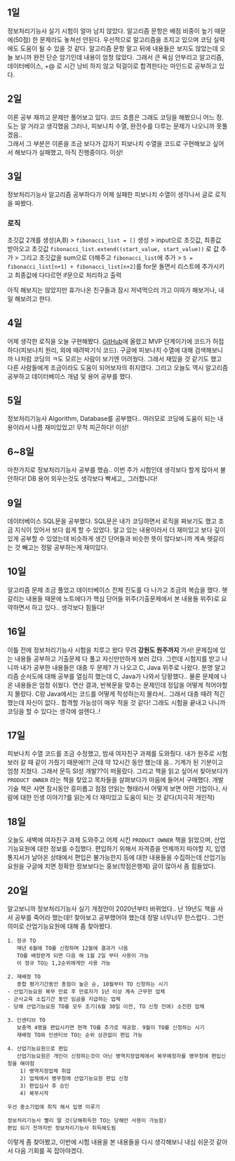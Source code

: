 ## 1일
정보처리기능사 실기 시험이 얼마 남지 않았다. 알고리즘 문항은 배점 비중이 높기 때문에(50점) 한 문제라도 놓쳐선 안된다. 우선적으로 알고리즘을 조지고 있으며 코딩 실력에도 도움이 될 수 있을 것 같다.
알고리즘 문항 말고 뒤에 내용들은 보지도 않았는데 오늘 보니까 완전 단순 암기인데 내용이 엄청 많았다. 그래서 큰 욕심 안부리고 알고리즘, 데이터베이스, +@ 로 시간 낭비 하지 않고 턱걸이로 합격한다는 마인드로 공부하고 있다.

## 2일
이론 공부 재끼고 문제만 풀어보고 있다. 코드 흐름은 그래도 코딩을 해봤으니 어느 정.도는 알 거라고 생각했음 그러나, 피보나치 수열, 완전수를 다루는 문제가 나오니까 못풀겠음..<br>
그래서 그 부분은 이론을 조금 보다가 갑자기 피보나치 수열을 코드로 구현해보고 싶어서 해보다가 실패했고, 아직 진행중이다. 이상!

## 3일
정보처리기능사 알고리즘 공부하다가 어제 실패한 피보나치 수열이 생각나서 글로 로직을 짜봤다.<br>

### 로직
초깃값 2개를 생성(A,B) > `fibonacci_list = []` 생성 > input으로 초깃값, 최종값 받아오고 초깃값 `fibonacci_list.extend((start_value, start_value))` 로 값 추가 > 그리고 초깃값을 sum으로 더해주고 `fibonacci_list`에 추가 > `S = fibonacci_list[n+1] + fibonacci_list[n+2]`를 for문 돌면서 리스트에 추가시키고 최종값에 다다르먼 if문으로 처리하고 출력<br>

아직 해보지는 않았지만 휴가나온 친구들과 잠시 저녁먹으러 가고 이따가 해보거나, 내일 해보려고 한다.

## 4일
어제 생각한 로직을 오늘 구현해봤다. [GitHub](https://github.com/indante/Fibonacci-Sequence)에 올렸고 MVP 단계이기에 코드가 허접하다(피보나치 원리, 외에 때려박기식 코드). 구글에 피보나치 수열에 대해 검색해보니까 나처럼 코딩의 ㅋ도 모르는 사람이 보기엔 어려웠다. 그래서 재밌을 것 같기도 했고 다른 사람들에게 조금이라도 도움이 되어보자의 취지였다. 그리고 오늘도 역시 알고리즘 공부하고 데이터베이스 개념 및 용어 공부를 했다.

## 5일
정보처리기능사 Algorithm, Database를 공부했다.. 여러모로 코딩에 도움이 되는 내용이라서 나름 재미있었고! 무척 피곤하다! 이상!

## 6~8일
마찬가지로 정보처리기능사 공부를 했슴.. 이번 주가 시험인데 생각보다 할게 많아서 불안하다! DB 용어 외우는것도 생각보다 빡세고,, 그러합니다!

## 9일
데이터베이스 SQL문을 공부했다. SQL문은 내가 코딩하면서 로직을 짜보기도 했고 조금 지식이 있어서 보다 쉽게 할 수 있었다. 알고 있는 내용이라서 더 재미있고 보다 깊이있게 공부할 수 있었는데 비슷하게 생긴 단어들과 비슷한 뜻이 많다보니까 계속 헷갈리는 것 빼고는 정말 공부하는게 재미있다.

## 10일
알고리즘 문제 조금 풀었고 데이터베이스 전체 진도를 다 나가고 조금의 복습을 했다. 헷갈리는 내용들 때문에 노트에다가 핵심 단어들 위주(기출문제에서 본 내용들 위주)로 요약하면서 하고 있다.. 생각보다 힘들다!

## 16일
이틀 전에 정보처리기능사 시험을 치루고 왔다 무려 <b>강원도 원주까지</b> 가서! 문제집에 있는 내용들 공부하고 기출문제 다 풀고 자신만만하게 보러 갔다. 그런데 시험지를 받고 나니까 내가 공부한 내용들은 대충 두 문제? 가 나오고 C, Java 위주로 나왔다. 분명 알고리즘 순서도에 대해 공부를 열심히 했는데 C, Java가 나와서 당황했다.. 물론 문제에 나온 내용들은 엄청 쉬웠다. 연산 결과, 반복문을 맞추는 문제인데 정답을 어떻게 적어야할 지 몰랐다. C랑 Java에서는 코드를 어떻게 작성하는지 몰라서.. 그래서 대충 때려 적긴 했는데 자신이 없다.. 합격할 가능성이 매우 적을 것 같다! 그래도 시험을 끝내고 나니까 코딩을 할 수 있다는 생각에 설렌다..!

## 17일
피보나치 수열 코드를 조금 수정했고, 밤새 여자친구 과제를 도와줬다. 내가 원주로 시험보러 갈 때 같이 가줬기 때문에!?! 근데 약 12시간 동안 했는데 음.. 기계가 된 기분이고 엄청 지쳤다. 그래서 문득 SI성 개발??이 떠올랐다. 그리고 책을 읽고 싶어서 찾아보다가 `PRODUCT OWNER` 라는 책을 찾았고 목차들을 살펴보다가 마음에 들어서 구매했다. 개발 기술 책은 사면 잠시동안 흥미롭고 점점 안읽는 형태라서 어떻게 보면 어떤 기업이나, 사람에 대한 인생 이야기?를 읽는게 더 재미있고 도움이 되는 것 같다(지극히 개인적)

## 18일
오늘도 새벽에 여자친구 과제 도와주고 어제 시킨 `PRODUCT OWNER` 책을 읽었으며, 산업기능요원에 대한 정보를 수집했다. 편입하기 위해서 자격증을 언제까지 따야할 지, 입영통지서가 날아온 상태에서 편입은 불가능한지 등에 대한 내용들을 수집하는데 산업기능요원을 구글에 치면 정확한 정보보다는 홍보(학점은행제) 글이 많아서 좀 힘들었다.

## 20일
알고보니까 정보처리기능사 실기 개정안이 2020년부터 바뀌었다.. 난 19년도 책을 사서 공부를 죽어라 했는데!! 찾아보고 공부했어야 했는데 정말 너무너무 한스럽다.. 그런 의미로 산업기능요원에 대해 좀 찾아봤다.

```
1. 정규 TO
   매년 6월에 TO를 신청하며 12월에 결과가 나옴
   TO를 배정받게 되면 다음 해 1월 2일 부터 사용이 가능
   이 정규 TO는 1,2순위에게만 사용 가능

2. 재배정 TO
   종합 평가기간동안 총점이 높은 순, 10월부터 TO 신청하는 시기
- 산업기능요원 복무 만료 후 만료자가 1년 이상 계속 근무한 업체
- 군사교육 소집기간 동안 임금을 지급하는 업체
- 당해 산업기능요원 TO를 모두 조기(6월 30일 이전, TO 신청 전에) 소진한 업체

3. 인센티브 TO
   보충역 4명을 편입시키면 현역 TO를 추가로 제공함. 9월이 TO를 신청하는 시기
   재배정 TO와 인센티브 TO는 순위 상관없이 편입 가능

4. 산업기능요원으로 편입
   산업기능요원은 개인이 신청하는것이 아닌 병역지정업체에서 복무예정자를 병무청에 편입신청을 해야함
	1) 병역지정업체 취업
	2) 업체에서 병무청에 산업기능요원 편입 신청
	3) 편입심사 후 승인
	4) 복무시작

우선 중소기업에 취직 해서 입영 미루기

정보처리기능사 빨리 딸 것(당해취득한 TO는 당해만 사용이 가능함)
편입 되기 전까지만 정보처리기능사 취득해도됨
```
이렇게 좀 찾아봤고, 이번에 시험 내용을 본 내용들을 다시 생각해보니 내심 쉬운것 같아서 다음 기회를 꼭 잡아야겠다.